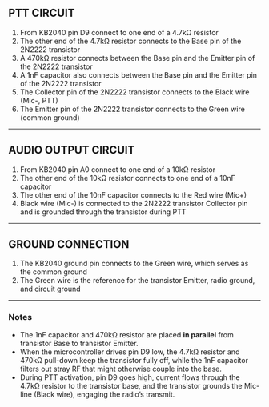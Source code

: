 

## PTT CIRCUIT
1. From KB2040 pin D9 connect to one end of a 4.7kΩ resistor  
2. The other end of the 4.7kΩ resistor connects to the Base pin of the 2N2222 transistor  
3. A 470kΩ resistor connects between the Base pin and the Emitter pin of the 2N2222 transistor  
4. A 1nF capacitor also connects between the Base pin and the Emitter pin of the 2N2222 transistor  
5. The Collector pin of the 2N2222 transistor connects to the Black wire (Mic-, PTT)  
6. The Emitter pin of the 2N2222 transistor connects to the Green wire (common ground)

---

## AUDIO OUTPUT CIRCUIT
1. From KB2040 pin A0 connect to one end of a 10kΩ resistor  
2. The other end of the 10kΩ resistor connects to one end of a 10nF capacitor  
3. The other end of the 10nF capacitor connects to the Red wire (Mic+)  
4. Black wire (Mic-) is connected to the 2N2222 transistor Collector pin and is grounded through the transistor during PTT

---

## GROUND CONNECTION
1. The KB2040 ground pin connects to the Green wire, which serves as the common ground  
2. The Green wire is the reference for the transistor Emitter, radio ground, and circuit ground  

---

### Notes
- The 1nF capacitor and 470kΩ resistor are placed **in parallel** from transistor Base to transistor Emitter.  
- When the microcontroller drives pin D9 low, the 4.7kΩ resistor and 470kΩ pull-down keep the transistor fully off, while the 1nF capacitor filters out stray RF that might otherwise couple into the base.  
- During PTT activation, pin D9 goes high, current flows through the 4.7kΩ resistor to the transistor base, and the transistor grounds the Mic- line (Black wire), engaging the radio’s transmit.
